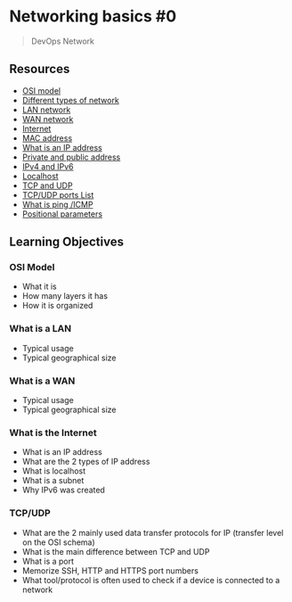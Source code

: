 # Networking basics #0
> DevOps Network

## Resources
* [OSI model](https://intranet.alxswe.com/rltoken/k2uCsynicuNbu1cAQhXqVQ)
* [Different types of network](https://intranet.alxswe.com/rltoken/XW3ZGm5Ya_a8XVDXcAKT_A)
* [LAN network](https://intranet.alxswe.com/rltoken/en370-Hrwgi_GUvFcg3bKg)
* [WAN network](https://intranet.alxswe.com/rltoken/Ah1EKqnINR85lM4P2WnLSw)
* [Internet](https://intranet.alxswe.com/rltoken/Lwh9xQxFD4dWh5sIApXI1g)
* [MAC address](https://intranet.alxswe.com/rltoken/j-Wp-YRvFTVP04SpIeRzHQ)
* [What is an IP address](https://intranet.alxswe.com/rltoken/HaZZvrmGaQ3U7ZLDYgZb6w)
* [Private and public address](https://intranet.alxswe.com/rltoken/OPJCZYuWSEXLIZOqU9Uc0A)
* [IPv4 and IPv6](https://intranet.alxswe.com/rltoken/M8g-egWLlldTl6Y0QECdwA)
* [Localhost](https://intranet.alxswe.com/rltoken/7lj-zoZQ7xFTkj4MTyos_g)
* [TCP and UDP](https://intranet.alxswe.com/rltoken/uJbs8E9-FyATfsELpmtTIg)
* [TCP/UDP ports List](https://intranet.alxswe.com/rltoken/4PYkqDfOvIZZb9aUPGOOzQ)
* [What is ping /ICMP](https://intranet.alxswe.com/rltoken/3zBgO6r2M1Q8lUVt9g8aJw)
* [Positional parameters](https://intranet.alxswe.com/rltoken/U5CMxsErz85edWap3fNEoQ)

## Learning Objectives
### OSI Model
- What it is
- How many layers it has
- How it is organized
### What is a LAN
- Typical usage
- Typical geographical size
### What is a WAN
- Typical usage
- Typical geographical size
### What is the Internet
- What is an IP address
- What are the 2 types of IP address
- What is localhost
- What is a subnet
- Why IPv6 was created
### TCP/UDP
- What are the 2 mainly used data transfer protocols for IP (transfer level on the OSI schema)
- What is the main difference between TCP and UDP
- What is a port
- Memorize SSH, HTTP and HTTPS port numbers
- What tool/protocol is often used to check if a device is connected to a network
